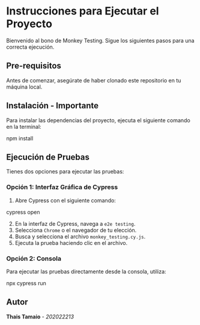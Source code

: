 # Instrucciones para Ejecutar el Proyecto

Bienvenido al bono de Monkey Testing. Sigue los siguientes pasos para una correcta ejecución.

## Pre-requisitos

Antes de comenzar, asegúrate de haber clonado este repositorio en tu máquina local.

## Instalación - Importante

Para instalar las dependencias del proyecto, ejecuta el siguiente comando en la terminal:

npm install

## Ejecución de Pruebas

Tienes dos opciones para ejecutar las pruebas:

### Opción 1: Interfaz Gráfica de Cypress

1. Abre Cypress con el siguiente comando:

cypress open

2. En la interfaz de Cypress, navega a `e2e testing`.
3. Selecciona `Chrome` o el navegador de tu elección.
4. Busca y selecciona el archivo `monkey_testing.cy.js`.
5. Ejecuta la prueba haciendo clic en el archivo.

### Opción 2: Consola

Para ejecutar las pruebas directamente desde la consola, utiliza:

npx cypress run


## Autor

**Thais Tamaio** - *202022213*
